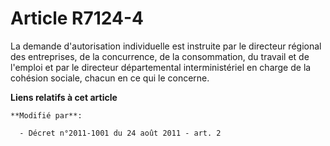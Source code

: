 # Article R7124-4

La demande d'autorisation individuelle est instruite par le directeur régional des entreprises, de la concurrence, de la
consommation, du travail et de l'emploi et par le directeur départemental    interministériel en charge de la cohésion
sociale, chacun en ce qui le concerne.

**Liens relatifs à cet article**

	**Modifié par**:

	  - Décret n°2011-1001 du 24 août 2011 - art. 2
